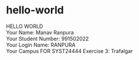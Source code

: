# hello-world
HELLO WORLD <br>
Your Name: Manav Ranpura <br>
Your Student Number: 991502022 <br>
Your Login Name: RANPURA <br>
Your Campus FOR SYST24444 Exercise 3: Trafalgar <br>
